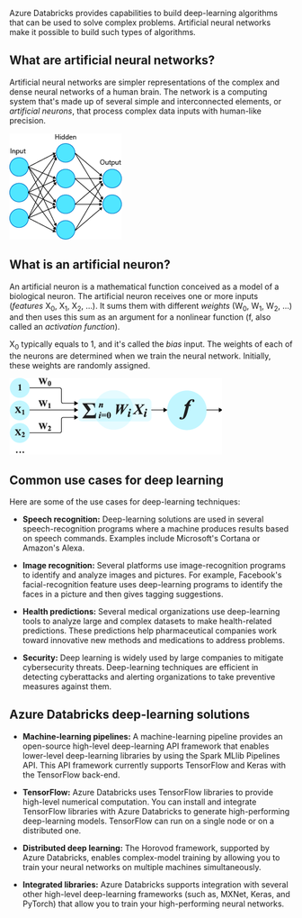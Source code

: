 Azure Databricks provides capabilities to build deep-learning algorithms that can be used to solve complex problems. Artificial neural networks make it possible to build such types of algorithms.

## What are artificial neural networks?

Artificial neural networks are simpler representations of the complex and dense neural networks of a human brain. The network is a computing system that's made up of several simple and interconnected elements, or *artificial neurons*, that process complex data inputs with human-like precision.

![An image of an artificial neural network](../media/artificial_neuron_network.png)

## What is an artificial neuron?

An artificial neuron is a mathematical function conceived as a model of a biological neuron. The artificial neuron receives one or more inputs (*features* X<sub>0</sub>, X<sub>1</sub>, X<sub>2</sub>, ...). It sums them with different *weights* (W<sub>0</sub>, W<sub>1</sub>, W<sub>2</sub>, ...) and then uses this sum as an argument for a nonlinear function (f, also called an *activation function*).

X<sub>0</sub> typically equals to 1, and it's called the *bias* input. The weights of each of the neurons are determined when we train the neural network. Initially, these weights are randomly assigned.

![An image of the mathematical function of an artificial neuron](../media/neuron_white.png)

## Common use cases for deep learning

Here are some of the use cases for deep-learning techniques:

- **Speech recognition:** Deep-learning solutions are used in several speech-recognition programs where a machine produces results based on speech commands. Examples include Microsoft's Cortana or Amazon's Alexa.

- **Image recognition:** Several platforms use image-recognition programs to identify and analyze images and pictures. For example, Facebook's facial-recognition feature uses deep-learning programs to identify the faces in a picture and then gives tagging suggestions.

- **Health predictions:** Several medical organizations use deep-learning tools to analyze large and complex datasets to make health-related predictions. These predictions help pharmaceutical companies work toward innovative new methods and medications to address problems.

- **Security:** Deep learning is widely used by large companies to mitigate cybersecurity threats. Deep-learning techniques are efficient in detecting cyberattacks and alerting organizations to take preventive measures against them.

## Azure Databricks deep-learning solutions

- **Machine-learning pipelines:** A machine-learning pipeline provides an open-source high-level deep-learning API framework that enables lower-level deep-learning libraries by using the Spark MLlib Pipelines API. This API framework currently supports TensorFlow and Keras with the TensorFlow back-end.

- **TensorFlow:** Azure Databricks uses TensorFlow libraries to provide high-level numerical computation. You can install and integrate TensorFlow libraries with Azure Databricks to generate high-performing deep-learning models. TensorFlow can run on a single node or on a distributed one.

- **Distributed deep learning:** The Horovod framework, supported by Azure Databricks, enables complex-model training by allowing you to train your neural networks on multiple machines simultaneously.

- **Integrated libraries:** Azure Databricks supports integration with several other high-level deep-learning frameworks (such as, MXNet, Keras, and PyTorch) that allow you to train your high-performing neural networks.